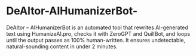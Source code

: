 # DeAItor-AIHumanizerBot-
DeAItor – AIHumanizerBot is an automated tool that rewrites AI-generated text using HumanizeAI.pro, checks it with ZeroGPT and QuillBot, and loops until the output passes as 100% human-written. It ensures undetectable, natural-sounding content in under 2 minutes.
